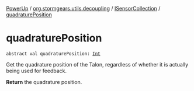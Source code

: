[PowerUp](../../index.md) / [org.stormgears.utils.decoupling](../index.md) / [ISensorCollection](index.md) / [quadraturePosition](./quadrature-position.md)

# quadraturePosition

`abstract val quadraturePosition: `[`Int`](https://kotlinlang.org/api/latest/jvm/stdlib/kotlin/-int/index.html)

Get the quadrature position of the Talon, regardless of whether
it is actually being used for feedback.

**Return**
the quadrature position.

